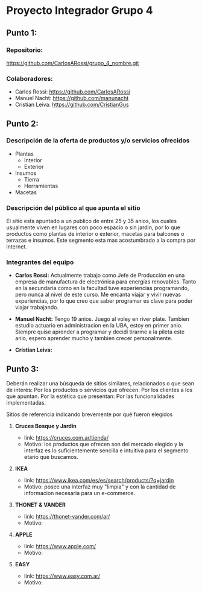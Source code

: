 # Proyecto Integrador Grupo 4 

## Punto 1:

### Repositorio: 
<https://github.com/CarlosARossi/grupo_4_nombre.git>
### Colaboradores: 
- Carlos Rossi: <https://github.com/CarlosARossi>
- Manuel Nacht: <https://github.com/manunacht>
- Cristian Leiva: <https://github.com/CristianGus>


## Punto 2:

### Descripción de la oferta de productos y/o servicios ofrecidos

- Plantas
    - Interior
    - Exterior
- Insumos
    - Tierra
    - Herramientas
- Macetas


### Descripción del público al que apunta el sitio

El sitio esta apuntado a un publico de entre 25 y 35 anios, los cuales usualmente viven en lugares con poco espacio o sin jardin, por lo que productos como plantas de interior o exterior, macetas para balcones o terrazas e insumos. Este segmento esta mas acostumbrado a la compra por internet.


### Integrantes del equipo

- **Carlos Rossi:** Actualmente trabajo como Jefe de Producción en una empresa de manufactura de electrónica para energías renovables. Tanto en la secundaria como en la facultad tuve experiencias programando, pero nunca al nivel de este curso. 
Me encanta viajar y vivir nuevas experiencias, por lo que creo que saber programar es clave para poder viajar trabajando.

- **Manuel Nacht:** Tengo 19 anios. Juego al voley en river plate. Tambien estudio actuario en administracion en la UBA, estoy en primer anio. Siempre quise aprender a programar y decidi tirarme a la pileta este anio, espero aprender mucho y tambien crecer personalmente.

- **Cristian Leiva:**


## Punto 3:

Deberán realizar una búsqueda de sitios similares, relacionados o que sean de interés:
Por los productos o servicios que ofrecen.
Por los clientes a los que apuntan.
Por la estética que presentan: 
Por las funcionalidades implementadas.

Sitios de referencia indicando brevemente por qué fueron elegidos

1. **Cruces Bosque y Jardín** 
    - link: <https://cruces.com.ar/tienda/>
    - Motivo: los productos que ofrecen son del mercado elegido y la interfaz es lo suficientemente sencilla e intuitiva para el segmento etario que buscamos.

2. **IKEA** 
    - link: <https://www.ikea.com/es/es/search/products/?q=jardin>
    - Motivo: posee una interfaz muy "limpia" y con la cantidad de informacion necesaria para un e-commerce.

3. **THONET & VANDER**
    - link: <https://thonet-vander.com/ar/>
    - Motivo: 

4. **APPLE**
    - link: <https://www.apple.com/>
    - Motivo: 

5. **EASY**
    - link: <https://www.easy.com.ar/>
    - Motivo: 


